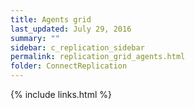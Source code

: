 ```yaml
---
title: Agents grid
last_updated: July 29, 2016
summary: ""
sidebar: c_replication_sidebar
permalink: replication_grid_agents.html
folder: ConnectReplication
---
```





{% include links.html %}
